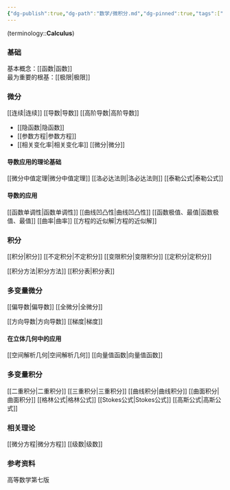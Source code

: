 ```yaml
---
{"dg-publish":true,"dg-path":"数学/微积分.md","dg-pinned":true,"tags":["Subject"],"permalink":"/数学/微积分/","pinned":true,"dgPassFrontmatter":true,"noteIcon":"","created":"2024-05-21T15:20:28.225+08:00","updated":"2024-08-24T19:38:29.507+08:00"}
---
```


(terminology::**Calculus**)

### 基础
基本概念：[[函数\|函数]]   
最为重要的根基：[[极限\|极限]]
### 微分
[[连续\|连续]]
[[导数\|导数]]
[[高阶导数\|高阶导数]]
- [[隐函数\|隐函数]]
- [[参数方程\|参数方程]]
- [[相关变化率\|相关变化率]]
[[微分\|微分]]

#### 导数应用的理论基础
[[微分中值定理\|微分中值定理]]
[[洛必达法则\|洛必达法则]]
[[泰勒公式\|泰勒公式]]

#### 导数的应用
[[函数单调性\|函数单调性]]
[[曲线凹凸性\|曲线凹凸性]]
[[函数极值、最值\|函数极值、最值]]
[[曲率\|曲率]]
[[方程的近似解\|方程的近似解]]
### 积分
[[积分\|积分]]
[[不定积分\|不定积分]]
[[变限积分\|变限积分]]
[[定积分\|定积分]]

[[积分方法\|积分方法]]
[[积分表\|积分表]]

### 多变量微分
[[偏导数\|偏导数]]
[[全微分\|全微分]]

[[方向导数\|方向导数]]
[[梯度\|梯度]]

#### 在立体几何中的应用
[[空间解析几何\|空间解析几何]]
[[向量值函数\|向量值函数]]

### 多变量积分
[[二重积分\|二重积分]]
[[三重积分\|三重积分]]
[[曲线积分\|曲线积分]]
[[曲面积分\|曲面积分]]
[[格林公式\|格林公式]]
[[Stokes公式\|Stokes公式]]
[[高斯公式\|高斯公式]]

### 相关理论
[[微分方程\|微分方程]]
[[级数\|级数]]

### 参考资料
高等数学第七版

